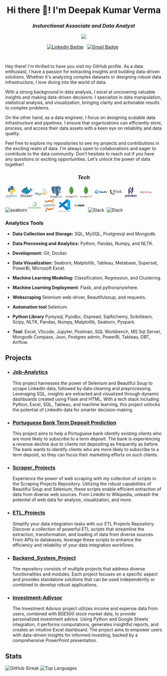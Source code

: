 <h1 align="center">Hi there 👋! I'm Deepak Kumar Verma</h1>

<h3 align="center"><i>Insturctional Associate and Data Analyst</i></h3>
<div align="center">
  <img height="300" src="https://digitalnext.co.uk/wp-content/uploads/2020/10/bi-dashboard.gif"  />
</div>
<div align="center">

[![Linkedin Badge](https://img.shields.io/badge/LinkedIn-0077B5?style=flat&logo=linkedin&logoColor=white)](https://www.linkedin.com/in/deepakkumarverma484/)&nbsp;&nbsp;
[![Gmail Badge](https://img.shields.io/badge/Gmail-D14836?style=flat&logo=gmail&logoColor=white&link=mailto:deepakkumarverma484@gmail.com)](mailto:deepakkumarverma484@gmail.com)&nbsp;&nbsp;

</div>

<br>

Hey there! I'm thrilled to have you visit my GitHub profile. As a data enthusiast, I have a passion for extracting insights and building data-driven solutions. Whether it's analyzing complex datasets or designing robust data infrastructure, I love diving into the world of data.

With a strong background in data analysis, I excel at uncovering valuable insights and making data-driven decisions. I specialize in data manipulation, statistical analysis, and visualization, bringing clarity and actionable results to complex problems.

On the other hand, as a data engineer, I focus on designing scalable data infrastructure and pipelines. I ensure that organizations can efficiently store, process, and access their data assets with a keen eye on reliability and data quality.

Feel free to explore my repositories to see my projects and contributions in the exciting realm of data. I'm always open to collaborations and eager to contribute to the data community. Don't hesitate to reach out if you have any questions or exciting opportunities. Let's unlock the power of data together!

<h3 align="center"><i>Tech</i></h3>

<div>
  <img src="https://github.com/devicons/devicon/blob/master/icons/python/python-original-wordmark.svg" title="Python" alt="Python" width="40" height="40"/>&nbsp;
  <img src="https://github.com/devicons/devicon/blob/master/icons/docker/docker-original-wordmark.svg" title="Docker" alt="Docker" width="40" height="40"/>&nbsp;
  <img src="https://github.com/devicons/devicon/blob/master/icons/mysql/mysql-original-wordmark.svg" title="MySql" alt="MySql" width="40" height="40"/>&nbsp;
  <img src="https://github.com/devicons/devicon/blob/master/icons/postgresql/postgresql-original-wordmark.svg" title="Postgresql" alt="Postgresql" width="40" height="40"/>&nbsp;
  <img src="https://github.com/devicons/devicon/blob/master/icons/mongodb/mongodb-original-wordmark.svg" title="Mongodb" alt="Mongodb" width="40" height="40"/>&nbsp
  <img src="https://github.com/devicons/devicon/blob/master/icons/mongodb/mongodb-original-wordmark.svg" title="Mongodb" alt="Mongodb" width="40" height="40"/>&nbsp;
  <img src="https://github.com/devicons/devicon/blob/master/icons/numpy/numpy-original-wordmark.svg" title="Numpy" alt="Numpy" width="40" height="40"/>&nbsp;
  <img src="https://github.com/devicons/devicon/blob/master/icons/flask/flask-original-wordmark.svg" title="Flask" alt="Flask" width="40" height="40"/>&nbsp;
  <img src="https://github.com/devicons/devicon/blob/master/icons/pandas/pandas-original-wordmark.svg" title="Pandas" alt="Pandas" width="40" height="40"/>&nbsp;
  <img src="https://github.com/devicons/devicon/blob/master/icons/sqlalchemy/sqlalchemy-original-wordmark.svg" title="SqlAlchemy" alt="SqlAlchemy" width="40" height="40"/>&nbsp;
  <img src="https://seaborn.pydata.org/_images/logo-mark-lightbg.svg" alt="seaborn" width="40" height="40"/>
  <img src="https://github.com/devicons/devicon/blob/master/icons/anaconda/anaconda-original-wordmark.svg"  title="Anaconda" alt="Anaconda" width="40" height="40"/>&nbsp;
  <img src="https://github.com/devicons/devicon/blob/master/icons/jupyter/jupyter-original-wordmark.svg"  title="Jupyter" alt="Jupyter" width="40" height="40"/>&nbsp;
  <img src="https://github.com/devicons/devicon/blob/master/icons/vscode/vscode-original-wordmark.svg"  title="Vscode" alt="Vscode" width="40" height="40"/>&nbsp;
  <img src="https://github.com/devicons/devicon/blob/master/icons/slack/slack-original-wordmark.svg"  title="Slack" alt="Slack" width="40" height="40"/>&nbsp;
  <img src="https://github.com/deepakver484/assets/blob/main/icons8-excel.svg"  title="Slack" alt="Slack" width="40" height="40"/>&nbsp;
  <img src="https://github.com/deepakver484/assets/blob/main/icons8-power-bi.svg"  title="Slack" alt="Slack" width="40" height="40"/>&nbsp;
<!--   <a href="https://scikit-learn.org/" target="_blank" rel="noreferrer"> -->

  <div>

### Analytics Tools

* **Data Collection and Storage:** SQL, MySQL, Postgresql and Mongodb.

* **Data Processing and Analytics:** Python, Pandas, Numpy, and NLTK.

* **Development:** Git, Docker.

* **Data Visualization:** Seaborn, Matplotlib, Tableau, Metabase, Superset, PowerBi, Microsoft Excel.

* **Machine Learning Modeling:** Classification, Regression, and Clustering.

* **Machine Learning Deployment:** Flask, and pythonanywhere.

* **Webscraping** Selenium web-driver, Beautifulsoup, and requests.

* **Automation tool** Selenium.

* **Python Library** Pymysql, Pyodbc, Gspread, SqlAlchemy, Scikitlearn, Scipy, NLTK, Pandas, Numpy, Matplotlib, Seaborn, Pyspark.

* **Tool:** Excel, VScode, Jupyter, Postman, SQL Workbench, MS Sql Server, Mongodb Compass, Json, Postgres admin, PowerBi, Tableau, DBT, Airflow. 

## Projects

  
* ### [Job-Analytics](https://github.com/deepakver484/Job-Analytics2)

    This project harnesses the power of Selenium and Beautiful Soup to scrape LinkedIn data, followed by data cleaning and preprocessing. Leveraging SQL, insights are extracted and visualized through dynamic dashboards created using Flask and HTML. With a tech stack including Python, Excel, SQL, Tableau, and machine learning, this project unlocks the potential of LinkedIn data for smarter decision-making.
    
  
* ### [Portuguese Bank Term Deposit Prediction](https://github.com/deepakver484/Project-Digverve)

    This project aims to help a Portuguese bank identify existing clients who are more likely to subscribe to a term deposit. The bank is experiencing a revenue decline due to clients not depositing as frequently as before. The bank wants to identify clients who are more likely to subscribe to a term deposit, so they can focus their marketing efforts on such clients.
    

* ### [Scraper_Projects](https://github.com/deepakver484/scraper_projects)

   Experience the power of web scraping with my collection of scripts in the Scraping Projects Repository. Utilizing the robust capabilities of Beautiful Soup and Selenium, these scripts enable efficient extraction of data from diverse web sources. From Linkdin to Wikipedia, unleash the potential of web data for analysis, visualization, and more.
    

* ### [ETL_Projects](https://github.com/deepakver484/ETL_Projects)

    Simplify your data integration tasks with our ETL Projects Repository. Discover a collection of powerful ETL scripts that streamline the extraction, transformation, and loading of data from diverse sources. From APIs to databases, leverage these scripts to enhance the efficiency and reliability of your data integration workflows.
    
* ### [Backend_System_Project](https://github.com/deepakver484/Backend_System_Project)

  The repository consists of multiple projects that address diverse functionalities and modules. Each project focuses on a specific aspect and provides standalone solutions that can be used independently or combined to develop robust applications.


* ### [Investment-Adivsor](https://github.com/deepakver484/Investment-Advisor)

    The Investment Advisor project utilizes income and expense data from users, combined with BSE500 stock market data, to provide personalized investment advice. Using Python and Google Sheets integration, it performs computations, generates insightful reports, and creates an intuitive Excel dashboard. The project aims to empower users with data-driven insights for informed investing, backed by a comprehensive PowerPoint presentation.

<div id="stats">
  <h2>Stats</h2>
  <img src="https://streak-stats.demolab.com?user=deepakver484&theme=transparent&fire=EB5454" alt="GitHub Streak"/>
  <img src="https://github-readme-stats.vercel.app/api/top-langs/?username=deepakver484&layout=compact&theme=vision-friendly-dark" alt="Top Languages"/>
</div>
